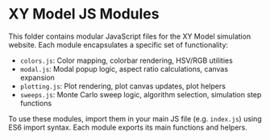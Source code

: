 # XY Model JS Modules

This folder contains modular JavaScript files for the XY Model simulation website. Each module encapsulates a specific set of functionality:

- `colors.js`: Color mapping, colorbar rendering, HSV/RGB utilities
- `modal.js`: Modal popup logic, aspect ratio calculations, canvas expansion
- `plotting.js`: Plot rendering, plot canvas updates, plot helpers
- `sweeps.js`: Monte Carlo sweep logic, algorithm selection, simulation step functions

To use these modules, import them in your main JS file (e.g. `index.js`) using ES6 import syntax. Each module exports its main functions and helpers.
